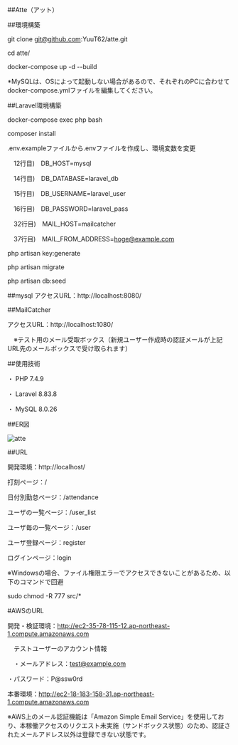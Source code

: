 ##Atte（アット）

##環境構築

git clone git@github.com:YuuT62/atte.git

cd atte/

docker-compose up -d --build

*MySQLは、OSによって起動しない場合があるので、それぞれのPCに合わせてdocker-compose.ymlファイルを編集してください。

##Laravel環境構築

docker-compose exec php bash

composer install

.env.exampleファイルから.envファイルを作成し、環境変数を変更

　12行目)　DB_HOST=mysql

　14行目)　DB_DATABASE=laravel_db

　15行目)　DB_USERNAME=laravel_user

　16行目)　DB_PASSWORD=laravel_pass

　32行目)　MAIL_HOST=mailcatcher

  　37行目)　MAIL_FROM_ADDRESS=hoge@example.com

php artisan key:generate

php artisan migrate

php artisan db:seed

##mysql
アクセスURL：http://localhost:8080/

##MailCatcher

アクセスURL：http://localhost:1080/

　※テスト用のメール受取ボックス（新規ユーザー作成時の認証メールが上記URL先のメールボックスで受け取られます）

##使用技術

・ PHP 7.4.9

・ Laravel 8.83.8

・ MySQL 8.0.26

##ER図

![atte](https://github.com/YuuT62/atte/assets/57668081/da2c3b88-5ef6-402a-b558-fa238789db1b)


##URL

開発環境：http://localhost/

打刻ページ：/

日付別勤怠ページ：/attendance

ユーザの一覧ページ：/user_list

ユーザ毎の一覧ページ：/user

ユーザ登録ページ：register

ログインページ：login

※Windowsの場合、ファイル権限エラーでアクセスできないことがあるため、以下のコマンドで回避

sudo chmod -R 777 src/*

#AWSのURL

開発・検証環境：http://ec2-35-78-115-12.ap-northeast-1.compute.amazonaws.com

　テストユーザーのアカウント情報
 
 　・メールアドレス：test@example.com
  
   ・パスワード：P@ssw0rd

本番環境：http://ec2-18-183-158-31.ap-northeast-1.compute.amazonaws.com

※AWS上のメール認証機能は「Amazon Simple Email Service」を使用しており、本稼働アクセスのリクエスト未実施（サンドボックス状態）のため、認証されたメールアドレス以外は登録できない状態です。


